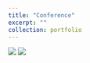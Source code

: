 ```yaml
---
title: "Conference"
excerpt: ""
collection: portfolio
---
```


<img src='https://jingyu198.github.io/jingyu.github.io/images/travels/8.png'>

<img src='https://Yp12138.github.io/images/confer.png'>
